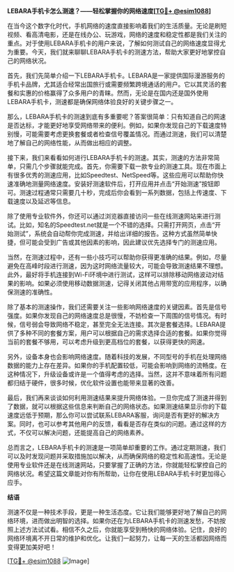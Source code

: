 **LEBARA手机卡怎么测速？——轻松掌握你的网络速度[[TG💪+ @esim1088](https://t.me/s/esim1088)]**

在当今这个数字化时代，手机网络的速度直接影响着我们的生活质量。无论是刷短视频、看高清电影，还是在线办公、玩游戏，网络的速度和稳定性都是我们关注的重点。对于使用LEBARA手机卡的用户来说，了解如何测试自己的网络速度显得尤为重要。今天，我们就来聊聊LEBARA手机卡的测速方法，帮助大家更好地掌控自己的网络状况。

首先，我们先简单介绍一下LEBARA手机卡。LEBARA是一家提供国际漫游服务的手机卡品牌，尤其适合经常出国旅行或需要频繁跨境通话的用户。它以其灵活的套餐和实惠的价格赢得了众多用户的青睐。然而，无论是在国内还是国外使用LEBARA手机卡，测速都是确保网络体验良好的关键步骤之一。

那么，LEBARA手机卡的测速到底有多重要呢？答案很简单：只有知道自己的网速是否达标，才能更好地享受网络带来的便利。例如，如果你发现自己的下载速度特别慢，可能需要考虑更换套餐或者检查信号覆盖情况。而通过测速，我们可以清楚地了解自己的网络性能，从而做出相应的调整。

接下来，我们来看看如何进行LEBARA手机卡的测速。其实，测速的方法非常简单，只需几个步骤就能完成。首先，你需要下载一款专业的测速工具。现在市面上有很多优秀的测速应用，比如Speedtest、NetSpeed等。这些应用可以帮助你快速准确地测量网络速度。安装好测速软件后，打开应用并点击“开始测速”按钮即可。测速过程通常只需要几十秒，完成后你会看到一系列数据，包括上传速度、下载速度以及延迟等信息。

除了使用专业软件外，你还可以通过浏览器直接访问一些在线测速网站来进行测试。比如，知名的Speedtest.net就是一个不错的选择。只需打开网页，点击“开始测试”，系统会自动帮你完成测速，并给出详细的报告。这种方式虽然简单快捷，但可能会受到广告或其他因素的影响，因此建议优先选择专门的测速应用。

当然，在测速过程中，还有一些小技巧可以帮助你获得更准确的结果。例如，尽量避免在高峰时段进行测速，因为这时网络流量较大，可能会导致测速结果不理想。此外，最好将手机连接到Wi-Fi环境中进行测试，这样可以排除移动网络波动对结果的影响。如果必须使用移动数据测速，记得关闭其他占用带宽的应用程序，以确保测速的准确性。

除了基本的测速操作，我们还需要关注一些影响网络速度的关键因素。首先是信号强度。如果你发现自己的网络速度总是很慢，不妨检查一下周围的信号情况。有时候，信号弱会导致网络不稳定，甚至完全无法连接。其次是套餐选择。LEBARA提供了多种不同的套餐方案，用户可以根据自己的需求选择合适的套餐。如果你觉得当前的套餐不够用，可以考虑升级到更高档位的套餐，以获得更快的网速。

另外，设备本身也会影响网络速度。随着科技的发展，不同型号的手机在处理网络数据的能力上存在差异。如果你的手机配置较低，可能会影响到网络的流畅度。在这种情况下，升级设备或许是一个值得考虑的选择。当然，这并不意味着所有问题都归结于硬件，很多时候，优化软件设置也能带来显著的改善。

最后，我们再来谈谈如何利用测速结果来提升网络体验。一旦你完成了测速并得到了数据，就可以根据这些信息来判断自己的网络状态。如果测速结果显示你的下载速度远低于预期，那么你可以尝试联系LEBARA客服，询问是否有更好的解决方案。同时，也可以参考其他用户的反馈，看看是否存在类似的问题。通过这样的方式，不仅可以解决问题，还能提高自己的网络素养。

总而言之，LEBARA手机卡的测速是一项简单却重要的工作。通过定期测速，我们可以及时发现问题并采取措施加以解决，从而确保网络的稳定性和高速性。无论是使用专业软件还是在线测速网站，只要掌握了正确的方法，你就能轻松掌控自己的网络状况。希望这篇文章能对你有所帮助，让你在使用LEBARA手机卡时更加得心应手。

**结语**

测速不仅是一种技术手段，更是一种生活态度。它让我们能够更好地了解自己的网络环境，进而做出明智的选择。如果你还在为LEBARA手机卡的测速发愁，不妨按照上述方法试试看。相信不久之后，你就能享受到畅快的网络体验。记住，良好的网络环境离不开日常的维护和优化。让我们一起努力，让每一天的生活都因网络而变得更加美好吧！

[[TG💪+ @esim1088](https://t.me/s/esim1088) ![Image](https://i.postimg.cc/4NQfJmqS/Snipaste-2025-05-13-00-14-12.png)]